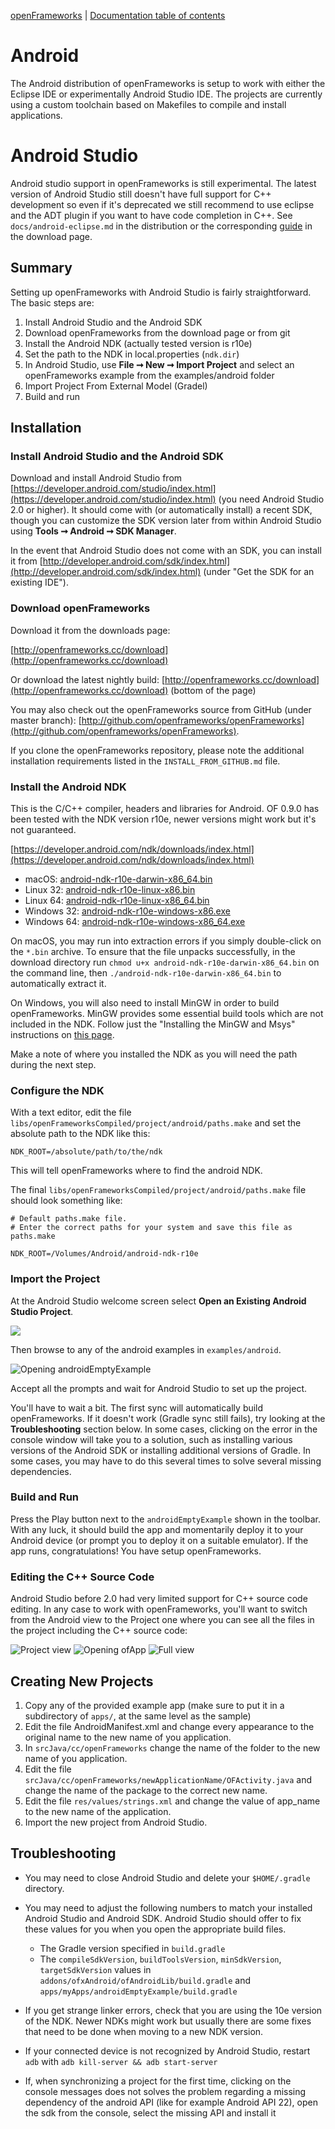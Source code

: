 [openFrameworks](http://openframeworks.cc/) | [Documentation table of contents](table_of_contents.md)

Android
=======

The Android distribution of openFrameworks is setup to work with either the Eclipse IDE or experimentally Android Studio IDE. The projects are currently using a custom toolchain based on Makefiles to compile and install applications.

# Android Studio

Android studio support in openFrameworks is still experimental. The latest version of Android Studio still doesn't have full support for C++ development so even if it's deprecated we still recommend to use eclipse and the ADT plugin if you want to have code completion in C++. See `docs/android-eclipse.md` in the distribution or the corresponding [guide](http://openframeworks.cc/setup/android-eclipse/) in the download page.

## Summary

Setting up openFrameworks with Android Studio is fairly straightforward. The basic steps are:

1. Install Android Studio and the Android SDK
3. Download openFrameworks from the download page or from git
2. Install the Android NDK (actually tested version is r10e)
4. Set the path to the NDK in local.properties (`ndk.dir`)
5. In Android Studio, use **File ➞ New ➞ Import Project** and select an openFrameworks example from the examples/android folder
6. Import Project From External Model (Gradel)
6. Build and run

## Installation

### Install Android Studio and the Android SDK

Download and install Android Studio from [https://developer.android.com/studio/index.html](https://developer.android.com/studio/index.html) (you need Android Studio 2.0 or higher). It should come with (or automatically install) a recent SDK, though you can customize the SDK version later from within Android Studio using **Tools ➞ Android ➞ SDK Manager**.

In the event that Android Studio does not come with an SDK, you can install it from [http://developer.android.com/sdk/index.html](http://developer.android.com/sdk/index.html) (under "Get the SDK for an existing IDE").

### Download openFrameworks

Download it from the downloads page:

[http://openframeworks.cc/download](http://openframeworks.cc/download)

Or download the latest nightly build:
[http://openframeworks.cc/download](http://openframeworks.cc/download) (bottom of the page)

You may also check out the openFrameworks source from GitHub (under master branch): [http://github.com/openframeworks/openFrameworks](http://github.com/openframeworks/openFrameworks).

If you clone the openFrameworks repository, please note the additional installation requirements listed in the `INSTALL_FROM_GITHUB.md` file.

### Install the Android NDK

This is the C/C++ compiler, headers and libraries for Android. OF 0.9.0 has been tested with the NDK version r10e, newer versions might work but it's not guaranteed.

[https://developer.android.com/ndk/downloads/index.html](https://developer.android.com/ndk/downloads/index.html)

- macOS: [android-ndk-r10e-darwin-x86_64.bin](http://dl.google.com/android/ndk/android-ndk-r10e-darwin-x86_64.bin)
- Linux 32: [android-ndk-r10e-linux-x86.bin](http://dl.google.com/android/ndk/android-ndk-r10e-linux-x86.bin)
- Linux 64: [android-ndk-r10e-linux-x86_64.bin](http://dl.google.com/android/ndk/android-ndk-r10e-linux-x86_64.bin)
- Windows 32: [android-ndk-r10e-windows-x86.exe](http://dl.google.com/android/ndk/android-ndk-r10e-windows-x86.exe)
- Windows 64: [android-ndk-r10e-windows-x86_64.exe](http://dl.google.com/android/ndk/android-ndk-r10e-windows-x86_64.exe)

On macOS, you may run into extraction errors if you simply double-click on the `*.bin` archive. To ensure that the file unpacks successfully, in the download directory run `chmod u+x android-ndk-r10e-darwin-x86_64.bin` on the command line, then `./android-ndk-r10e-darwin-x86_64.bin` to automatically extract it.

On Windows, you will also need to install MinGW in order to build openFrameworks. MinGW provides some essential build tools which are not included in the NDK. Follow just the "Installing the MinGW and Msys" instructions on [this page](http://www.multigesture.net/articles/how-to-install-mingw-msys-and-eclipse-on-windows/).

Make a note of where you installed the NDK as you will need the path during the next step.

### Configure the NDK

With a text editor, edit the file `libs/openFrameworksCompiled/project/android/paths.make` and set the absolute path to the NDK like this:

    NDK_ROOT=/absolute/path/to/the/ndk

This will tell openFrameworks where to find the android NDK.

The final `libs/openFrameworksCompiled/project/android/paths.make` file should look something like:

    # Default paths.make file.
    # Enter the correct paths for your system and save this file as paths.make

    NDK_ROOT=/Volumes/Android/android-ndk-r10e

### Import the Project

At the Android Studio welcome screen select **Open an Existing Android Studio Project**.

![](images/android/open-existing-project.png)

Then browse to any of the android examples in `examples/android`.

![Opening androidEmptyExample](images/android/androidEmptyExample.png)

Accept all the prompts and wait for Android Studio to set up the project.

You'll have to wait a bit. The first sync will automatically build openFrameworks. If it doesn't work (Gradle sync still fails), try looking at the **Troubleshooting** section below.  In some cases, clicking on the error in the console window will take you to a solution, such as installing various versions of the Android SDK or installing additional versions of Gradle. In some cases, you may have to do this several times to solve several missing dependencies.

### Build and Run

Press the Play button next to the `androidEmptyExample` shown in the toolbar. With any luck, it should build the app and momentarily deploy it to your Android device (or prompt you to deploy it on a suitable emulator). If the app runs, congratulations! You have setup openFrameworks.

### Editing the C++ Source Code

Android Studio before 2.0 had very limited support for C++ source code editing. In any case to work with openFrameworks, you'll want to switch from the Android view to the Project one where you can see all the files in the project including the C++ source code:

![Project view](images/android/projectview.png)
![Opening ofApp](images/android/ofApp.png)
![Full view](images/android/full.png)

## Creating New Projects

1. Copy any of the provided example app (make sure to put it in a subdirectory of `apps/`, at the same level as the sample)
2. Edit the file AndroidManifest.xml and change every appearance to the original name to the new name of you application.
3. In `srcJava/cc/openFrameworks` change the name of the folder to the new name of you application.
4. Edit the file `srcJava/cc/openFrameworks/newApplicationName/OFActivity.java` and change the name of the package to the correct new name.
5. Edit the file `res/values/strings.xml` and change the value of app_name to the new name of the application.
6. Import the new project from Android Studio.

## Troubleshooting

- You may need to close Android Studio and delete your `$HOME/.gradle` directory.

- You may need to adjust the following numbers to match your installed Android Studio and Android SDK. Android Studio should offer to fix these values for you when you open the appropriate build files.
    - The Gradle version specified in `build.gradle`
    - The `compileSdkVersion`, `buildToolsVersion`, `minSdkVersion`, `targetSdkVersion` values in `addons/ofxAndroid/ofAndroidLib/build.gradle` and `apps/myApps/androidEmptyExample/build.gradle`

- If you get strange linker errors, check that you are using the 10e version of the NDK. Newer NDKs might work but usually there are some fixes that need to be done when moving to a new NDK version.

- If your connected device is not recognized by Android Studio, restart `adb` with `adb kill-server && adb start-server`

- If, when synchronizing a project for the first time, clicking on the console messages does not solves the problem regarding a missing dependency of the android API (like for example Android API 22), open the sdk from the console, select the missing API and install it

